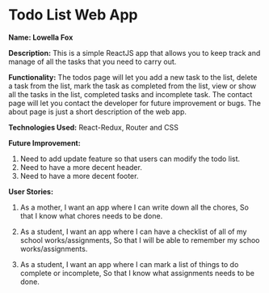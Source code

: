 # Todo List Web App

**Name: Lowella Fox**

**Description:** This is a simple ReactJS app that allows you to keep track and manage of all the tasks that you need to carry out.

**Functionality:** The todos page will let you add a new task to the list, delete a task from the list, mark the task as completed from the list, view or show all the tasks in the list, completed tasks and incomplete task. The contact page will let you contact the developer for future improvement or bugs. The about page is just a short description of the web app.

**Technologies Used:** React-Redux, Router and CSS

**Future Improvement:**
1. Need to add update feature so that users can modify the todo list.
2. Need to have a more decent header.
3. Need to have a more decent footer.


**User Stories:**
1.  As a mother, 
    I want an app where I can write down all the chores,
    So that I know what chores needs to be done.

2. As a student,
   I want an app where I can have a checklist of all of my school works/assignments,
   So that I will be able to remember my schoo works/assignments.

3. As a student,
   I want an app where I can mark a list of things to do complete or incomplete,
   So that I know what assignments needs to be done.


